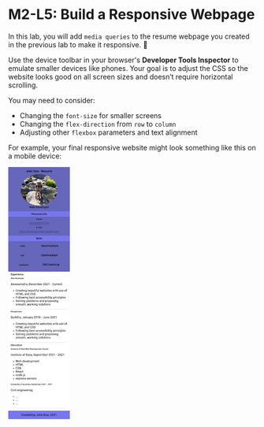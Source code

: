 # M2-L5: Build a Responsive Webpage

In this lab, you will add `media queries` to the resume webpage you created in the previous lab to make it responsive. 📱

Use the device toolbar in your browser's **Developer Tools Inspector** to emulate smaller devices like phones. Your goal is to adjust the CSS so the website looks good on all screen sizes and doesn’t require horizontal scrolling.

You may need to consider:

- Changing the `font-size` for smaller screens
- Changing the `flex-direction` from `row` to `column`
- Adjusting other `flexbox` parameters and text alignment

For example, your final responsive website might look something like this on a mobile device:

![Responsive Webpage](./responsive-mobile-website.png)
